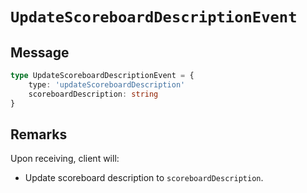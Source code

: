 # `UpdateScoreboardDescriptionEvent`

## Message

```ts
type UpdateScoreboardDescriptionEvent = {
    type: 'updateScoreboardDescription'
    scoreboardDescription: string
}
```

## Remarks

Upon receiving, client will:

-   Update scoreboard description to `scoreboardDescription`.
